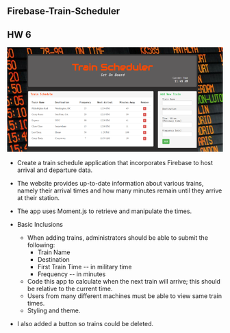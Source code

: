 ## Firebase-Train-Scheduler
## HW 6

![Train Scheduler](https://github.com/pamelatholan/Firebase-Train-Scheduler/blob/master/assets/images/Train.PNG)

* Create a train schedule application that incorporates Firebase to host arrival and departure data.
* The website provides up-to-date information about various trains, namely their arrival times and how many minutes remain until they arrive at their station.
* The app uses Moment.js to retrieve and manipulate the times.

* Basic Inclusions
    * When adding trains, administrators should be able to submit the following:
        * Train Name
        * Destination 
        * First Train Time -- in military time
        * Frequency -- in minutes
    * Code this app to calculate when the next train will arrive; this should be relative to the current time.
    * Users from many different machines must be able to view same train times.
    * Styling and theme.

* I also added a button so trains could be deleted.